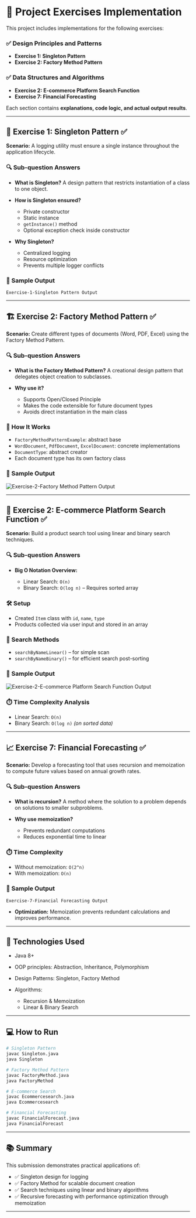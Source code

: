# 📘 Project Exercises Implementation

This project includes implementations for the following exercises:

### ✅ Design Principles and Patterns

* **Exercise 1: Singleton Pattern**
* **Exercise 2: Factory Method Pattern**

### ✅ Data Structures and Algorithms

* **Exercise 2: E-commerce Platform Search Function**
* **Exercise 7: Financial Forecasting**

Each section contains **explanations, code logic, and actual output results**.

---

## 🧠 Exercise 1: Singleton Pattern ✅

**Scenario:**
A logging utility must ensure a single instance throughout the application lifecycle.

### 🔍 Sub-question Answers

* **What is Singleton?**
  A design pattern that restricts instantiation of a class to one object.

* **How is Singleton ensured?**

  * Private constructor
  * Static instance
  * `getInstance()` method
  * Optional exception check inside constructor

* **Why Singleton?**

  * Centralized logging
  * Resource optimization
  * Prevents multiple logger conflicts

### 🔨 Sample Output

```
Exercise-1-Singleton Pattern Output
```

---

## 🏗️ Exercise 2: Factory Method Pattern ✅

**Scenario:**
Create different types of documents (Word, PDF, Excel) using the Factory Method Pattern.

### 🔍 Sub-question Answers

* **What is the Factory Method Pattern?**
  A creational design pattern that delegates object creation to subclasses.

* **Why use it?**

  * Supports Open/Closed Principle
  * Makes the code extensible for future document types
  * Avoids direct instantiation in the main class

### 📘 How It Works

* `FactoryMethodPatternExample`: abstract base
* `WordDocument`, `PdfDocument`, `ExcelDocument`: concrete implementations
* `DocumentType`: abstract creator
* Each document type has its own factory class

### 🔨 Sample Output

![Exercise-2-Factory Method Pattern Output](https://github.com/user-attachments/assets/cc289128-2509-46fc-9b2c-c4724ac6870e)

---

## 🛒 Exercise 2: E-commerce Platform Search Function ✅

**Scenario:**
Build a product search tool using linear and binary search techniques.

### 🔍 Sub-question Answers

* **Big O Notation Overview:**

  * Linear Search: `O(n)`
  * Binary Search: `O(log n)` – Requires sorted array

### 🛠️ Setup

* Created `Item` class with `id`, `name`, `type`
* Products collected via user input and stored in an array

### 🔎 Search Methods

* `searchByNameLinear()` – for simple scan
* `searchByNameBinary()` – for efficient search post-sorting

### 🔨 Sample Output

![Exercise-2-E-commerce Platform Search Function Output](https://github.com/user-attachments/assets/4419143d-9769-4ed9-8819-55c28203c6fa)

### ⏱️ Time Complexity Analysis

* Linear Search: `O(n)`
* Binary Search: `O(log n)` *(on sorted data)*

---

## 📈 Exercise 7: Financial Forecasting ✅

**Scenario:**
Develop a forecasting tool that uses recursion and memoization to compute future values based on annual growth rates.

### 🔍 Sub-question Answers

* **What is recursion?**
  A method where the solution to a problem depends on solutions to smaller subproblems.

* **Why use memoization?**

  * Prevents redundant computations
  * Reduces exponential time to linear

### ⏱️ Time Complexity

* Without memoization: `O(2^n)`
* With memoization: `O(n)`

### 🔨 Sample Output

```
Exercise-7-Financial Forecasting Output
```

* **Optimization:** Memoization prevents redundant calculations and improves performance.

---

## 🧰 Technologies Used

* Java 8+
* OOP principles: Abstraction, Inheritance, Polymorphism
* Design Patterns: Singleton, Factory Method
* Algorithms:

  * Recursion & Memoization
  * Linear & Binary Search

---

## 💻 How to Run

```bash
# Singleton Pattern
javac Singleton.java
java Singleton

# Factory Method Pattern
javac FactoryMethod.java
java FactoryMethod

# E-commerce Search
javac Ecommercesearch.java
java Ecommercesearch

# Financial Forecasting
javac FinancialForecast.java
java FinancialForecast
```

---

## 📚 Summary

This submission demonstrates practical applications of:

* ✅ Singleton design for logging
* ✅ Factory Method for scalable document creation
* ✅ Search techniques using linear and binary algorithms
* ✅ Recursive forecasting with performance optimization through memoization

---
